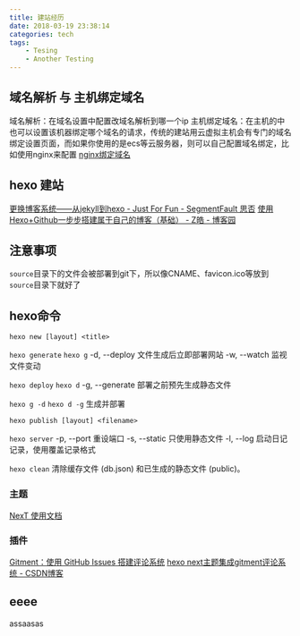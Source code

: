```yaml
---
title: 建站经历
date: 2018-03-19 23:38:14
categories: tech
tags:
    - Tesing
    - Another Testing
---
```


## 域名解析 与 主机绑定域名

域名解析：在域名设置中配置改域名解析到哪一个ip
主机绑定域名：在主机的中也可以设置该机器绑定哪个域名的请求，传统的建站用云虚拟主机会有专门的域名绑定设置页面，而如果你使用的是ecs等云服务器，则可以自己配置域名绑定，比如使用nginx来配置 [nginx绑定域名](/nginx/nginx域名绑定.md)

## hexo 建站

[更换博客系统——从jekyll到hexo - Just For Fun - SegmentFault 思否](https://segmentfault.com/a/1190000002398039?_ea=409056)
[使用Hexo+Github一步步搭建属于自己的博客（基础） - Z皓 - 博客园](https://www.cnblogs.com/fengxiongZz/p/7707219.html)

## 注意事项

`source`目录下的文件会被部署到git下，所以像CNAME、favicon.ico等放到`source`目录下就好了

## hexo命令

`hexo new [layout] <title>`

`hexo generate` `hexo g` 
-d, --deploy 文件生成后立即部署网站
-w, --watch 监视文件变动

`hexo deploy` `hexo d`
-g, --generate 部署之前预先生成静态文件

`hexo g -d` `hexo d -g`
生成并部署

`hexo publish [layout] <filename>`

`hexo server`
-p, --port 重设端口
-s, --static 只使用静态文件
-l, --log 启动日记记录，使用覆盖记录格式

`hexo clean`
清除缓存文件 (db.json) 和已生成的静态文件 (public)。

<!-- more -->

### 主题

[NexT 使用文档](http://theme-next.iissnan.com/)

### 插件

[Gitment：使用 GitHub Issues 搭建评论系统](https://imsun.net/posts/gitment-introduction/)
[hexo next主题集成gitment评论系统 - CSDN博客](http://blog.csdn.net/yanzi1225627/article/details/77890414)

## eeee

assaasas
